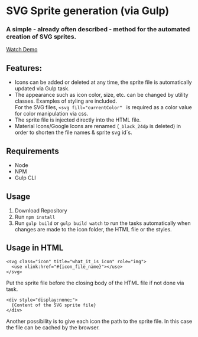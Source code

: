 # SVG Sprite generation (via Gulp)
### A simple - already often described - method for the automated creation of SVG sprites.
[Watch Demo](https://onza.github.io/svg-sprite-generator/)

## Features:
- Icons can be added or deleted at any time, the sprite file is automatically updated via Gulp task.
- The appearance such as icon color, size, etc. can be changed by utility classes. Examples of styling are included.<br>
For the SVG files, ``<svg fill="currentColor" `` is required as a color value for color manipulation via css.
- The sprite file is injected directly into the HTML file.
- Material Icons/Google Icons are renamed (`_black_24dp` is deleted) in order to shorten the file names & sprite svg id´s. 

## Requirements
- Node
- NPM
- Gulp CLI

## Usage
1. Download Repository
2. Run ``npm install``
3. Run ``gulp build`` or ``gulp build watch`` to run the tasks automatically when changes are made to the icon folder, the HTML file or the styles.

## Usage in HTML
```
<svg class="icon" title="what_it_is icon" role="img">
  <use xlink:href="#{icon_file_name}"></use>
</svg>
```
Put the sprite file before the closing body of the HTML file if not done via task.
```
<div style="display:none;">
  {Content of the SVG sprite file}
</div>
```
Another possibility is to give each icon the path to the sprite file. In this case the file can be cached by the browser. 
